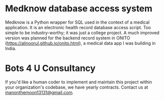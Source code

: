 # Medknow database access system

Medknow is a Python wrapper for SQL used in the context of a medical application. It is an electronic health record database access script. Too simple to be industry-worthy; it was just a college project. A much improved version was planned for the backend record system in ONITO (https://alinoorul.github.io/onito.html), a medical data app I was building in India.

# Bots 4 U Consultancy

If you'd like a human coder to implement and maintain this project within your organization's codebase, we have yearly contracts. Contact us at manonthemoon13131@gmail.com.
